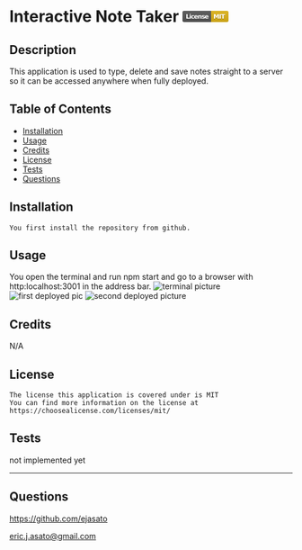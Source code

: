 # Interactive Note Taker     <svg xmlns="http://www.w3.org/2000/svg" xmlns:xlink="http://www.w3.org/1999/xlink" width="82" height="20" role="img" aria-label="License: MIT"><title>License: MIT</title><linearGradient id="s" x2="0" y2="100%"><stop offset="0" stop-color="#bbb" stop-opacity=".1"/><stop offset="1" stop-opacity=".1"/></linearGradient><clipPath id="r"><rect width="82" height="20" rx="3" fill="#fff"/></clipPath><g clip-path="url(#r)"><rect width="51" height="20" fill="#555"/><rect x="51" width="31" height="20" fill="#dfb317"/><rect width="82" height="20" fill="url(#s)"/></g><g fill="#fff" text-anchor="middle" font-family="Verdana,Geneva,DejaVu Sans,sans-serif" text-rendering="geometricPrecision" font-size="110"><text aria-hidden="true" x="265" y="150" fill="#010101" fill-opacity=".3" transform="scale(.1)" textLength="410">License</text><text x="265" y="140" transform="scale(.1)" fill="#fff" textLength="410">License</text><text aria-hidden="true" x="655" y="150" fill="#010101" fill-opacity=".3" transform="scale(.1)" textLength="210">MIT</text><text x="655" y="140" transform="scale(.1)" fill="#fff" textLength="210">MIT</text></g></svg>
      

  ## Description
  This application is used to type, delete and save notes straight to a server so it can be accessed anywhere when fully deployed.  

  ## Table of Contents
  - [Installation](#installation)
  - [Usage](#usage)
  - [Credits](#credits)
  - [License](#license)
  - [Tests](#tests)
  - [Questions](#questions)

  ## Installation
    You first install the repository from github.

  ## Usage
  You open the terminal and run npm start and go to a browser with http:localhost:3001 in the address bar.
  ![terminal picture](assets/images/notetaker2.jpg)
  ![first deployed pic](assets/images/notetaker.jpg)
  ![second deployed picture](assets/images/notetaker1.jpg)

  ## Credits
  N/A

  ## License
    The license this application is covered under is MIT
    You can find more information on the license at https://choosealicense.com/licenses/mit/

  ## Tests
  not implemented yet

  ---
  ## Questions
  https://github.com/ejasato

  eric.j.asato@gmail.com
